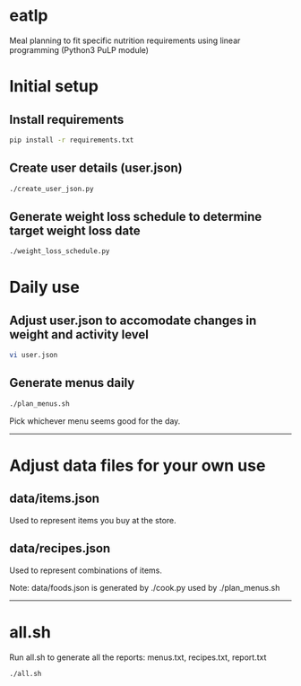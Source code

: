 # eatlp
Meal planning to fit specific nutrition requirements using linear programming (Python3 PuLP module)

# Initial setup

## Install requirements
```bash
pip install -r requirements.txt
```

## Create user details (user.json)
```bash
./create_user_json.py
```

## Generate weight loss schedule to determine target weight loss date
```bash
./weight_loss_schedule.py
```

# Daily use
## Adjust user.json to accomodate changes in weight and activity level
```bash
vi user.json
```

## Generate menus daily
```bash
./plan_menus.sh
```
Pick whichever menu seems good for the day.

---
# Adjust data files for your own use

## data/items.json

Used to represent items you buy at the store.

## data/recipes.json

Used to represent combinations of items.

Note: data/foods.json is generated by ./cook.py used by ./plan_menus.sh

---
# all.sh

Run all.sh to generate all the reports: menus.txt, recipes.txt, report.txt

```bash
./all.sh
```
